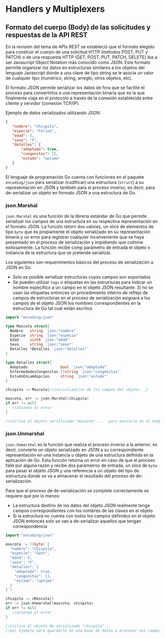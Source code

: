 # Handlers y Multiplexers

## Formato del cuerpo (Body) de las solicitudes y respuestas de la API REST

En la revisión del tema de APIs REST se estableció que el formato elegido para construir el cuerpo de una solicitud HTTP (métodos POST, PUT y PATCH) o de una respuesta HTTP (GET, POST, PUT, PATCH, DELETE) iba a ser Javascript Object Notation más conocido como JSON. Este formato permite organizar los datos en estructuras similares a los objetos del lenguaje Javascript donde a una clave de tipo string se le asocia un valor de cualquier tipo (numérico, string, arreglo, otros objetos, etc).

El formato JSON permite serializar los datos de fora que se facilite el proceso para convertirlos a una representación binaria que es la que finalmente viaja en el protocolo a través de la conexión establecida entre cliente y servidor (conexión TCP/IP).

Ejemplo de datos serializados utilizando JSON:

```json
{
   "nombre": "Chispita",
   "especie": "Felino",
   "edad": 5,
   "sexo": "F",
   "detalles": {
       "adoptado": true,
       "congenitas": [],
       "estado": "optimo"
   }
}
```
El lenguaje de programación Go cuenta con funciones en el paquete <code>encoding/json</code> para serializar (codificar) una estructura (<code>struct</code>) a su representación en JSON y también para el proceso inverso, es decir, para de-serializar un objeto en formato JSON a una estructura de Go.

### json.Marshal

<code>json.Marshal</code> es una función de la librería estándar de Go que permite serializar los campos de una estructura en su respectiva representación en el formato JSON. La función retorn dos valores, un slice de elementos de tipo <code>byte</code> que es propiamente el objeto serializado en su representación binaria y un error para registrar cualquier inconveniente que se haya presentado en el proceso de serialización y impidiendo que culmine exitosamente. La función recibe comp parámetro de entrada el objeto o instancia de la estructura que se pretende serializar.

Los siguientes son requerimientos básicos del proceso de serialización a JSON en Go:

<ul>
  <li>Solo es posible serializar estructuras cuyos campos son exportados</li>
  <li>Se pueden utilizar <code>tags</code> o etiquetas en las estructuras para indicar un nombre específico a un campo en el objeto JSON resultante. Si no se usan las etiquetas entonces un procedimiento interno de reflejo de campos de estructuras en el proceso de serialización asignará a los campos de el objeto JSON los nombres correspondientes en la estructura de Go tal cual están escritos</li>
</ul>

```go
import "encoding/json"

type Mascota struct{
  Nombre   string `json:"nombre"`
  Especie  string `json:"especie"`
  Edad     uint8 `json:"edad"`
  Sexo     string `json:"sexo"`
  Detalles *Detalles `json:"detalles"`
}

type Detalles struct{
  Adoptado               bool `json:"adoptado"`
  EnfermedadesCongenitas []string `json:"congenitas"`
  EstadoEnLaAdopcion     string `json:"estado"`
}

chispita := Mascota{//inicializacion de los campos del objeto...}

mascota, err := json.Marshal(chispita)
if err != nil{
   //atienda el error
}

//utilice el objeto serializado "mascota" ...  para enviarlo en el body de una respuesta HTTP por ejemplo ...
```

### json.Unmarshal

<code>json.Unmarshal</code> es la función que realiza el proceso inverso a la anterior, es decir, convierte un objeto serializado en JSON a su correspondiente representación en una instancia u objeto de una estructura definida en la aplicación de Go. Esta función retorna un error en caso de que el proceso falle por alguna razón y recibe dos parámetros de entrada, un slice de <code>byte</code> para pasar el objeto JSON y una referencia a un objeto del tipo de estructura donde se va a almacenar el resultado del proceso de de-serialización.

Para que el proceso de de-serialización se complete correctamente se requiere que por lo menos:

<ul>
  <li>La estructura destino de los datos del objeto JSON realmente tenga campos correspondientes con los nombres de las claves en el objeto</li>
  <li>Si la estructura no cuenta con todos los campos definidos en el objeto JSON entonces solo se van a de-serializar aquellos que tengan correspondencia</li>
</ul>

```go
import "encoding/json"

mascota := []byte(`{
  "nombre": "Chispita",
  "especie": "Gato",
  "edad": 5,
  "sexo": "F",
  "detalles": {
    "adoptado": true,
    "congenitas": [],
    "estado": "optimo"
  }
}`)

chispita := &Mascota{}
err := json.Unmarshal(mascota, chispita)
if err != nil{
   //atienda el error
}

//utilice el objeto de-serializado "chispita"...
//por ejemplo para guardarlo en una base de datos o procesar sus campos de manera independiente ...

```

